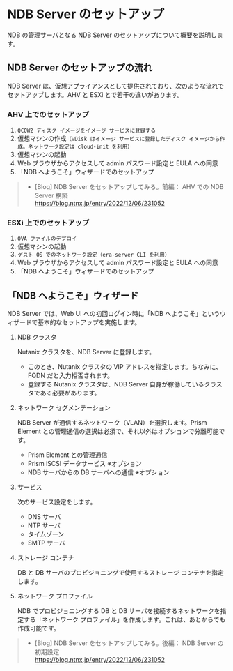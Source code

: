# NDB Server のセットアップ

NDB の管理サーバとなる NDB Server のセットアップについて概要を説明します。


## NDB Server のセットアップの流れ

NDB Server は、仮想アプライアンスとして提供されており、次のような流れでセットアップします。AHV と ESXi とで若干の違いがあります。

### AHV 上でのセットアップ

1. ``QCOW2 ディスク イメージをイメージ サービスに登録する``
2. 仮想マシンの作成``（vDisk はイメージ サービスに登録したディスク イメージから作成。ネットワーク設定は cloud-init を利用）``
3. 仮想マシンの起動
4. Web ブラウザからアクセスして admin パスワード設定と EULA への同意
5. 「NDB へようこそ」ウィザードでのセットアップ

> - [Blog] NDB Server をセットアップしてみる。前編： AHV での NDB Server 構築  
>   https://blog.ntnx.jp/entry/2022/12/06/231052


### ESXi 上でのセットアップ

1. ``OVA ファイルのデプロイ``
2. 仮想マシンの起動
3. ``ゲスト OS でのネットワーク設定（era-server CLI を利用）``
4. Web ブラウザからアクセスして admin パスワード設定と EULA への同意
5. 「NDB へようこそ」ウィザードでのセットアップ


## 「NDB へようこそ」ウィザード

NDB Server では、Web UI への初回ログイン時に「NDB へようこそ」というウィザードで基本的なセットアップを実施します。

1. NDB クラスタ

    Nutanix クラスタを、NDB Server に登録します。
    * このとき、Nutanix クラスタの VIP アドレスを指定します。ちなみに、FQDN だと入力拒否されます。
    * 登録する Nutanix クラスタは、NDB Server 自身が稼働しているクラスタである必要があります。

2. ネットワーク セグメンテーション

    NDB Server が通信するネットワーク（VLAN）を選択します。Prism Element との管理通信の選択は必須で、それ以外はオプションで分離可能です。
    * Prism Element との管理通信
    * Prism iSCSI データサービス ※オプション
    * NDB サーバからの DB サーバへの通信 ※オプション

3. サービス

    次のサービス設定をします。
    * DNS サーバ
    * NTP サーバ
    * タイムゾーン
    * SMTP サーバ

4. ストレージ コンテナ

    DB と DB サーバのプロビジョニングで使用するストレージ コンテナを指定します。

5. ネットワーク プロファイル

    NDB でプロビジョニングする DB と DB サーバを接続するネットワークを指定する「ネットワーク プロファイル」を作成します。これは、あとからでも作成可能です。

> - [Blog] NDB Server をセットアップしてみる。後編： NDB Server の初期設定  
>   https://blog.ntnx.jp/entry/2022/12/06/231052

